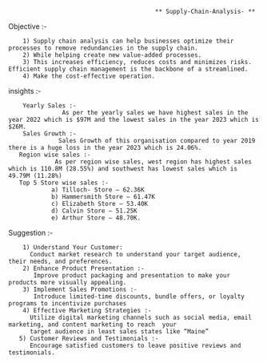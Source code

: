                                              ** Supply-Chain-Analysis- **
Objective :- 
        
        1) Supply chain analysis can help businesses optimize their processes to remove redundancies in the supply chain.
        2) While helping create new value-added processes. 
        3) This increases efficiency, reduces costs and minimizes risks. Efficient supply chain management is the backbone of a streamlined. 
        4) Make the cost-effective operation.
insights :- 
        
        Yearly Sales :- 
                   As per the yearly sales we have highest sales in the year 2022 which is $97M and the lowest sales in the year 2023 which is $26M.
        Sales Growth :- 
                  Sales Growth of this organisation compared to year 2019 there is a huge loss in the year 2023 which is 24.06%.
       Region wise sales :- 
                 As per region wise sales, west region has highest sales which is 110.8M (28.55%) and southwest has lowest sales which is 49.79M (11.28%)
       Top 5 Store wise sales :- 
                a) Tilloch- Store – 62.36K
                b) Hammersmith Store – 61.47K
                c) Elizabeth Store – 53.40K
                d) Calvin Store – 51.25K
                e) Arthur Store – 48.70K.

Suggestion :- 
      
        1) Understand Your Customer:
          Conduct market research to understand your target audience, their needs, and preferences.
        2) Enhance Product Presentation :-
           Improve product packaging and presentation to make your products more visually appealing.
        3) Implement Sales Promotions :-
           Introduce limited-time discounts, bundle offers, or loyalty programs to incentivize purchases
        4) Effective Marketing Strategies :-
          Utilize digital marketing channels such as social media, email marketing, and content marketing to reach  your 
          target audience in least sales states like “Maine”
       5) Customer Reviews and Testimonials :-
          Encourage satisfied customers to leave positive reviews and testimonials.           
